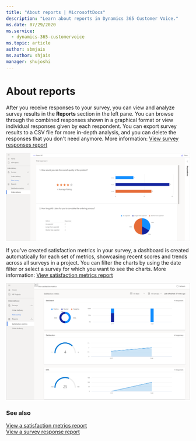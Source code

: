 ```yaml
---
title: "About reports | MicrosoftDocs"
description: "Learn about reports in Dynamics 365 Customer Voice."
ms.date: 07/29/2020
ms.service: 
  - dynamics-365-customervoice
ms.topic: article
author: sbmjais
ms.author: shjais
manager: shujoshi
---
```


# About reports

After you receive responses to your survey, you can view and analyze survey results in the **Reports** section in the left pane. You can browse through the combined responses shown in a graphical format or view individual responses given by each respondent. You can export survey results to a CSV file for more in-depth analysis, and you can delete the responses that you don't need anymore. More information: [View survey responses report](survey-report.md)

![Survey report](media/survey-report.png "Survey report")

If you've created satisfaction metrics in your survey, a dashboard is created automatically for each set of metrics, showcasing recent scores and trends across all surveys in a project. You can filter the charts by using the date filter or select a survey for which you want to see the charts. More information: [View satisfaction metrics report](satisfaction-metrics-report.md)

![Satisfaction metrics report](media/metrics-report.png "Satisfaction metrics report")

### See also

[View a satisfaction metrics report](satisfaction-metrics-report.md)<br>
[View a survey response report](survey-report.md)

